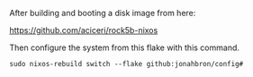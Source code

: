 After building and booting a disk image from here:

https://github.com/aciceri/rock5b-nixos

Then configure the system from this flake with this command.

```
sudo nixos-rebuild switch --flake github:jonahbron/config#
```
